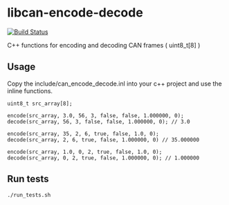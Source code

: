 # libcan-encode-decode

[![Build Status](https://travis-ci.org/reinzor/libcan-encode-decode.svg?branch=master)](https://travis-ci.org/reinzor/libcan-encode-decode)

C++ functions for encoding and decoding CAN frames ( uint8_t[8] )

## Usage

Copy the include/can_encode_decode.inl into your c++ project and use the inline functions.

    uint8_t src_array[8];

    encode(src_array, 3.0, 56, 3, false, false, 1.000000, 0);
    decode(src_array, 56, 3, false, false, 1.000000, 0); // 3.0

    encode(src_array, 35, 2, 6, true, false, 1.0, 0);
    decode(src_array, 2, 6, true, false, 1.000000, 0) // 35.000000

    encode(src_array, 1.0, 0, 2, true, false, 1.0, 0);
    decode(src_array, 0, 2, true, false, 1.000000, 0); // 1.000000

## Run tests

`./run_tests.sh`
